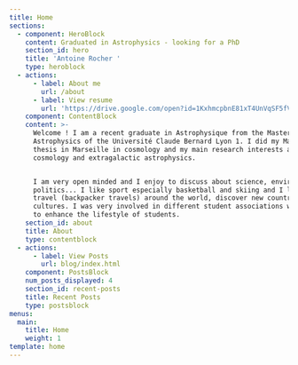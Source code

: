 ```yaml
---
title: Home
sections:
  - component: HeroBlock
    content: Graduated in Astrophysics - looking for a PhD
    section_id: hero
    title: 'Antoine Rocher '
    type: heroblock
  - actions:
      - label: About me
        url: /about
      - label: View resume
        url: 'https://drive.google.com/open?id=1KxhmcpbnE81xT4UnVqSF5fVsZA8B1ovE'
    component: ContentBlock
    content: >-
      Welcome ! I am a recent graduate in Astrophysique from the Master in
      Astrophysics of the Université Claude Bernard Lyon 1. I did my Master
      thesis in Marseille in cosmology and my main research interests are
      cosmology and extragalactic astrophysics.


      I am very open minded and I enjoy to discuss about science, environment,
      politics... I like sport especially basketball and skiing and I love to
      travel (backpacker travels) around the world, discover new countries and
      cultures. I was very involved in different student associations which try
      to enhance the lifestyle of students.
    section_id: about
    title: About
    type: contentblock
  - actions:
      - label: View Posts
        url: blog/index.html
    component: PostsBlock
    num_posts_displayed: 4
    section_id: recent-posts
    title: Recent Posts
    type: postsblock
menus:
  main:
    title: Home
    weight: 1
template: home
---
```


